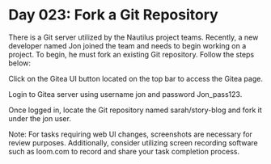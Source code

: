 # Day 023: Fork a Git Repository
There is a Git server utilized by the Nautilus project teams. Recently, a new developer named Jon joined the team and needs to begin working on a project. To begin, he must fork an existing Git repository. Follow the steps below:



Click on the Gitea UI button located on the top bar to access the Gitea page.


Login to Gitea server using username jon and password Jon_pass123.


Once logged in, locate the Git repository named sarah/story-blog and fork it under the jon user.


Note: For tasks requiring web UI changes, screenshots are necessary for review purposes. Additionally, consider utilizing screen recording software such as loom.com to record and share your task completion process.
